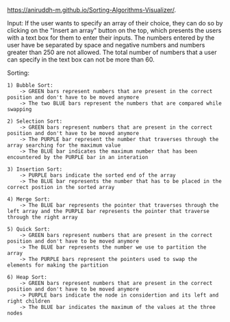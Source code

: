 https://aniruddh-m.github.io/Sorting-Algorithms-Visualizer/.

Input:
    If the user wants to specify an array of their choice, they can do so by clicking on the "Insert an array" button on the top, which presents the users with a text box for them to enter their inputs. 
    The numbers entered by the user have be separated by space and negative numbers and numbers greater than 250 are not allowed. The total number of numbers that a user can specify in the text box can not be more than 60.

Sorting:

    1) Bubble Sort:
        -> GREEN bars represent numbers that are present in the correct position and don't have to be moved anymore
        -> The two BLUE bars represent the numbers that are compared while swapping
    
    2) Selection Sort:
        -> GREEN bars represent numbers that are present in the correct position and don't have to be moved anymore
        -> The PURPLE bar represent the number that traverses through the array searching for the maximum value 
        -> The BLUE bar indicates the maximum number that has been encountered by the PURPLE bar in an interation
    
    3) Insertion Sort:
        -> PURPLE bars indicate the sorted end of the array
        -> The BLUE bar represents the number that has to be placed in the correct postion in the sorted array
    
    4) Merge Sort:
        -> The BLUE bar represents the pointer that traverses through the left array and the PURPLE bar represents the pointer that traverse through the right array
    
    5) Quick Sort:
        -> GREEN bars represent numbers that are present in the correct position and don't have to be moved anymore
        -> The BLUE bar represents the number we use to partition the array
        -> The PURPLE bars represent the pointers used to swap the elements for making the partition
    
    6) Heap Sort:
        -> GREEN bars represent numbers that are present in the correct position and don't have to be moved anymore
        -> PURPLE bars indicate the node in considertion and its left and right children
        -> The BLUE bar indicates the maximum of the values at the three nodes
